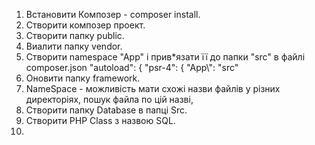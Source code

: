 1) Встановити Композер - composer install.
2) Створити композер проект.
3) Створити папку public.
4) Виалити папку vendor.
5) Створити namespace "App" і прив*язати її до папки "src" в файлі composer.json 
  "autoload": {
           "psr-4": {
               "App\\": "src"
6) Оновити папку framework. 
7) NameSpace - 
можливість мати схожі назви файлів у різних директоріях,
пошук файла по цій назві,
8) Створити папку Database в папці Src.
9) Створити PHP Class з назвою SQL.
10) 
